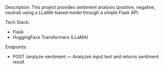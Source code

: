 
Description:
This project provides sentiment analysis (positive, negative, neutral) using a LLaMA-based model through a simple Flask API.

Tech Stack:
- Flask
- HuggingFace Transformers (LLaMA)

Endpoints:
- POST /analyze-sentiment — Analyzes input text and returns sentiment result
